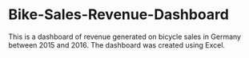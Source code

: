 # Bike-Sales-Revenue-Dashboard
This is a dashboard of revenue generated on bicycle sales in Germany between 2015 and 2016. The dashboard was created using Excel.
